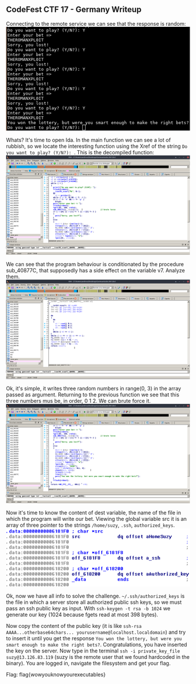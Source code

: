 ## CodeFest CTF 17 - Germany Writeup

Connecting to the remote service we can see that the response is random:
![germany-1](images/germany-1.png)

Whats? It's time to open Ida.
In the main function we can see a lot of rubbish, so we locate the interesting function using the Xref of the string `Do you want to play? (Y/N?): `.
This is the decompiled function:
![germany-2](images/germany-2.png)

We can see that the program behaviour is conditionated by the procedure sub_40877C, that supposedly has a side effect on the variable v7.
Analyze them.
![germany-3](images/germany-3.png)

Ok, it's simple, it writes three random numbers in range(0, 3) in the array passed as argument.
Returning to the previous function we see that this three numbers mus be, in order, 0 1 2.
We can brute force it.
![germany-4](images/germany-4.png)

Now it's time to know the content of dest variable, the name of the file in which the program will write our bet.
Viewing the global variable src it is an array of three pointer to the strings `/home/suzy`, `.ssh`, `authorized_keys`.
![germany-5](images/germany-5.png)

Ok, now we have all info to solve the challenge.
`~/.ssh/authorized_keys` is the file in which a server store all authorized public ssh keys, so we must pass an ssh public key as input.
With `ssh-keygen -t rsa -b 1024` we generate our key (1024 because fgets read at most 398 bytes).

Now copy the content of the public key (it is like `ssh-rsa AAAA...otherbase64chars... yourusername@localhost.localdomain`) and try to insert it until you get the response `You won the lottery, but were you smart enough to make the right bets?`.
Congratulations, you have inserted the key on the server.
Now type in the terminal `ssh -i private_key_file suzy@13.126.83.119` (suzy is the remote user that we found hardcoded in the binary).
You are logged in, navigate the filesystem and get your flag.

Flag: flag{wowyouknowyourexecutables}

